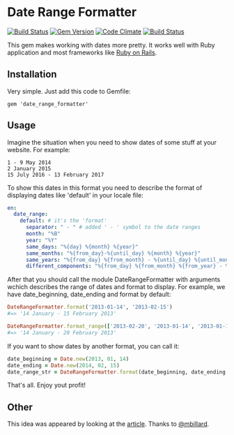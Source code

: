 # Date Range Formatter

[![Build Status](https://travis-ci.org/darkleaf/date_range_formatter.svg?branch=master)](https://travis-ci.org/darkleaf/date_range_formatter)
[![Gem Version](https://badge.fury.io/rb/date_range_formatter.svg)](http://badge.fury.io/rb/date_range_formatter)
[![Code Climate](https://codeclimate.com/github/darkleaf/date_range_formatter.png)](https://codeclimate.com/github/darkleaf/date_range_formatter)
[![Build Status](https://drone.io/github.com/darkleaf/date_range_formatter/status.png)](https://drone.io/github.com/darkleaf/date_range_formatter/latest)

This gem makes working with dates more pretty. It works well with Ruby application and most frameworks like  [Ruby on Rails](https://github.com/rails/rails "Ruby on Rails").

## Installation
Very simple. Just add this code to Gemfile:

    gem 'date_range_formatter'

## Usage

Imagine the situation when you need to show dates of some stuff at your website. For example:

    1 - 9 May 2014
    2 January 2015
    15 July 2016 - 13 February 2017

To show this dates in this format you need to describe the format of displaying dates like 'default' in your locale file:

```yaml
en:
  date_range:
    default: # it's the 'format'
      separator: " - " # added ' - ' symbol to the date ranges
      month: "%B"
      year: "%Y"
      same_days: "%{day} %{month} %{year}"
      same_months: "%{from_day}-%{until_day} %{month} %{year}"
      same_years: "%{from_day} %{from_month} - %{until_day} %{until_month} %{year}"
      different_components: "%{from_day} %{from_month} %{from_year} - %{until_day} %{until_month} %{until_year}"
```

After that you should call the module DateRangeFormatter with arguments wchich describes the range of dates and format to display. For example, we have date_beginning, date_ending and format by default:

```ruby
DateRangeFormatter.format('2013-01-14', '2013-02-15')
#=> '14 January - 15 February 2013'

DateRangeFormatter.format_range(['2013-02-20', '2013-01-14', '2013-01-15'])
#=> '14 January - 20 February 2013'
```

If you want to show dates by another format, you can call it:

```ruby
date_beginning = Date.new(2013, 01, 14)
date_ending = Date.new(2014, 02, 15)
date_range_str = DateRangeFormatter.format(date_beginning, date_ending, 'short')
```

That's all. Enjoy yout profit!

## Other

This idea was appeared by looking at the [article](https://coderwall.com/p/fkg-ng). Thanks to [@mbillard](https://github.com/mbillard).


